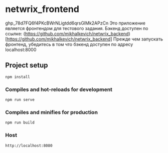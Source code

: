 # netwrix_frontend
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
Это приложение является фронтендом для тестового задания. Бэкенд доступен по ссылке: (https://github.com/mikhalkevich/netwrix_backend)[https://github.com/mikhalkevich/netwrix_backend]
Прежде чем запускать фронтенд, убедитесь в том что бэкенд доступен по адресу localhost:8000
## Project setup
```
npm install
```

### Compiles and hot-reloads for development
```
npm run serve
```

### Compiles and minifies for production
```
npm run build
```

### Host
```
http://localhost:8080
```
